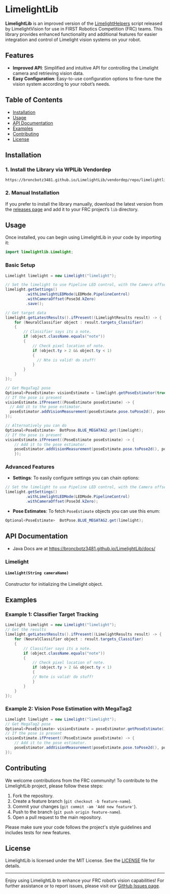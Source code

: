 # LimelightLib

**LimelightLib** is an improved version of the [LimelightHelpers](https://github.com/LimelightVision/limelightlib-wpijava) script released by LimelightVision for use in FIRST Robotics Competition (FRC) teams. This library provides enhanced functionality and additional features for easier integration and control of Limelight vision systems on your robot.

## Features

- **Improved API**: Simplified and intuitive API for controlling the Limelight camera and retrieving vision data.
- **Easy Configuration**: Easy-to-use configuration options to fine-tune the vision system according to your robot’s needs.

## Table of Contents

- [Installation](#installation)
- [Usage](#usage)
- [API Documentation](#api-documentation)
- [Examples](#examples)
- [Contributing](#contributing)
- [License](#license)

## Installation

### 1. Install the Library via WPILib Vendordep
```
https://broncbotz3481.github.io/LimelightLib/vendordep/repo/limelightlib.json
```

### 2. Manual Installation

If you prefer to install the library manually, download the latest version from the [releases page](https://github.com/your-repo/limelightlib/releases) and add it to your FRC project’s `lib` directory.

## Usage

Once installed, you can begin using LimelightLib in your code by importing it:

```java
import limelightlib.Limelight;
```

### Basic Setup

```java
Limelight limelight = new Limelight("limelight");

// Set the limelight to use Pipeline LED control, with the Camera offset of 0, and save.
limelight.getSettings()
         .withLimelightLEDMode(LEDMode.PipelineControl)
         .withCameraOffset(Pose3d.kZero)
         .save();

// Get target data
limelight.getLatestResults().ifPresent((LimelightResults result) -> {
    for (NeuralClassifier object : result.targets_Classifier)
    {
        // Classifier says its a note.
        if (object.className.equals("note"))
        {
            // Check pixel location of note.
            if (object.ty > 2 && object.ty < 1)
            {
              // Nte is valid! do stuff!
            }
        }
    }
});

// Get MegaTag2 pose
Optional<PoseEstimate> visionEstimate = limelight.getPoseEstimator(true).getPoseEstimate();
// If the pose is present
visionEstimate.ifPresent((PoseEstimate poseEstimate) -> {
  // Add it to the pose estimator.
  poseEstimator.addVisionMeasurement(poseEstimate.pose.toPose2d(), poseEstimate.timestampSeconds);
});

// Alternatively you can do
Optional<PoseEstimate>  BotPose.BLUE_MEGATAG2.get(limelight);
// If the pose is present
visionEstimate.ifPresent((PoseEstimate poseEstimate) -> {
    // Add it to the pose estimator.
    poseEstimator.addVisionMeasurement(poseEstimate.pose.toPose2d(), poseEstimate.timestampSeconds);
    });
```

### Advanced Features

- **Settings**: To easily configure settings you can chain options:

```java
// Set the limelight to use Pipeline LED control, with the Camera offset of 0, and save.
limelight.getSettings()
         .withLimelightLEDMode(LEDMode.PipelineControl)
         .withCameraOffset(Pose3d.kZero);
```

- **Pose Estimates**: To fetch `PoseEstimate` objects you can use this enum:

```java
Optional<PoseEstimate>  BotPose.BLUE_MEGATAG2.get(limelight);
```


## API Documentation

* Java Docs are at https://broncbotz3481.github.io/LimelightLib/docs/

### Limelight

#### `Limelight(String cameraName)`

Constructor for initializing the Limelight object.

## Examples

### Example 1: Classifier Target Tracking

```java
Limelight limelight = new Limelight("limelight");
// Get the results
limelight.getLatestResults().ifPresent((LimelightResults result) -> {
    for (NeuralClassifier object : result.targets_Classifier)
    {
        // Classifier says its a note.
        if (object.className.equals("note"))
        {
            // Check pixel location of note.
            if (object.ty > 2 && object.ty < 1)
            {
            // Note is valid! do stuff!
            }
        }
    }
});
```

### Example 2: Vision Pose Estimation with MegaTag2

```java
Limelight limelight = new Limelight("limelight");
// Get MegaTag2 pose
Optional<PoseEstimate> visionEstimate = poseEstimator.getPoseEstimate();
// If the pose is present
visionEstimate.ifPresent((PoseEstimate poseEstimate) -> {
    // Add it to the pose estimator.
    poseEstimator.addVisionMeasurement(poseEstimate.pose.toPose2d(), poseEstimate.timestampSeconds);
});
```

## Contributing

We welcome contributions from the FRC community! To contribute to the LimelightLib project, please follow these steps:

1. Fork the repository.
2. Create a feature branch (`git checkout -b feature-name`).
3. Commit your changes (`git commit -am 'Add new feature'`).
4. Push to the branch (`git push origin feature-name`).
5. Open a pull request to the main repository.

Please make sure your code follows the project's style guidelines and includes tests for new features.

## License

LimelightLib is licensed under the MIT License. See the [LICENSE](LICENSE) file for details.

---

Enjoy using LimelightLib to enhance your FRC robot’s vision capabilities! For further assistance or to report issues, please visit our [GitHub Issues page](https://github.com/your-repo/limelightlib/issues).